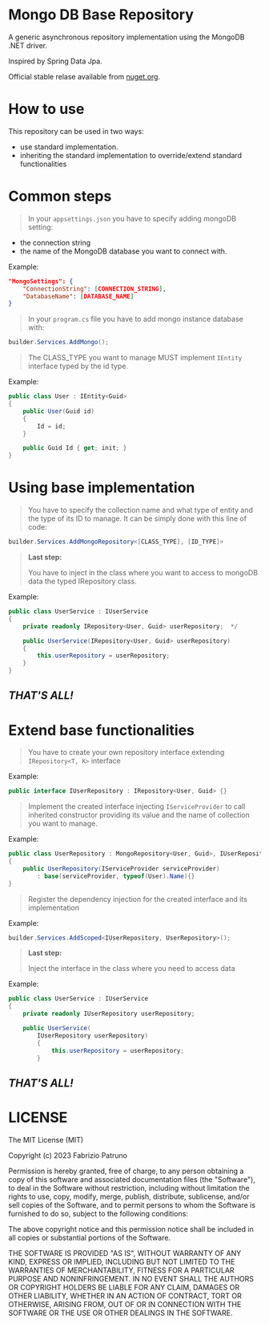 # Mongo DB Base Repository

A generic asynchronous repository implementation using the MongoDB .NET driver.

Inspired by Spring Data Jpa.

Official stable relase available from [nuget.org](https://www.nuget.org/packages/MongoDbBaseRepository).

# How to use

This repository can be used in two ways:

-   use standard implementation.
-   inheriting the standard implementation to override/extend standard functionalities

# Common steps

> In your `appsettings.json` you have to specify adding mongoDB setting:

-   the connection string
-   the name of the MongoDB database you want to connect with.

Example:

```json
"MongoSettings": {
    "ConnectionString": [CONNECTION_STRING],
    "DatabaseName": [DATABASE_NAME]
}
```

> In your `program.cs` file you have to add mongo instance database with:

```csharp
builder.Services.AddMongo();
```

> The CLASS_TYPE you want to manage MUST implement `IEntity` interface typed by the id type.

Example:

```csharp
public class User : IEntity<Guid>
{
    public User(Guid id)
    {
        Id = id;
    }

    public Guid Id { get; init; }
}
```

# Using base implementation

> You have to specify the collection name and what type of entity and the type of its ID to manage.
> It can be simply done with this line of code:

```csharp
builder.Services.AddMongoRepository<[CLASS_TYPE], [ID_TYPE]>
```

> **Last step:**
>
> You have to inject in the class where you want to access to mongoDB data the typed IRepository class.

Example:

```csharp
public class UserService : IUserService
{
    private readonly IRepository<User, Guid> userRepository;  */

    public UserService(IRepository<User, Guid> userRepository)
    {
        this.userRepository = userRepository;
    }
}
```

## _THAT'S ALL!_

#

# Extend base functionalities

> You have to create your own repository interface extending `IRepository<T, K>` interface

Example:

```csharp
public interface IUserRepository : IRepository<User, Guid> {}
```

> Implement the created interface injecting `IServiceProvider` to call inherited constructor providing its value and the name of collection you want to manage.

Example:

```csharp
public class UserRepository : MongoRepository<User, Guid>, IUserRepository
{
    public UserRepository(IServiceProvider serviceProvider)
        : base(serviceProvider, typeof(User).Name){}
}
```

> Register the dependency injection for the created interface and its implementation

Example:

```csharp
builder.Services.AddScoped<IUserRepository, UserRepository>();
```

> **Last step:**
>
> Inject the interface in the class where you need to access data

Example:

```csharp
public class UserService : IUserService
{
    private readonly IUserRepository userRepository;

    public UserService(
        IUserRepository userRepository)
        {
            this.userRepository = userRepository;
        }
```
## _THAT'S ALL!_

#

# LICENSE

The MIT License (MIT)

Copyright (c) 2023 Fabrizio Patruno

Permission is hereby granted, free of charge, to any person obtaining a copy
of this software and associated documentation files (the "Software"), to deal
in the Software without restriction, including without limitation the rights
to use, copy, modify, merge, publish, distribute, sublicense, and/or sell
copies of the Software, and to permit persons to whom the Software is
furnished to do so, subject to the following conditions:

The above copyright notice and this permission notice shall be included in
all copies or substantial portions of the Software.

THE SOFTWARE IS PROVIDED "AS IS", WITHOUT WARRANTY OF ANY KIND, EXPRESS OR
IMPLIED, INCLUDING BUT NOT LIMITED TO THE WARRANTIES OF MERCHANTABILITY,
FITNESS FOR A PARTICULAR PURPOSE AND NONINFRINGEMENT. IN NO EVENT SHALL THE
AUTHORS OR COPYRIGHT HOLDERS BE LIABLE FOR ANY CLAIM, DAMAGES OR OTHER
LIABILITY, WHETHER IN AN ACTION OF CONTRACT, TORT OR OTHERWISE, ARISING FROM,
OUT OF OR IN CONNECTION WITH THE SOFTWARE OR THE USE OR OTHER DEALINGS IN
THE SOFTWARE.
